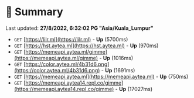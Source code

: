 # 📖 Summary
Last updated: **27/8/2022, 6:32:02 PG "Asia/Kuala_Lumpur"**

- `GET` [https://lilr.ml](https://lilr.ml) - **Up** (5700ms)
- `GET` [https://hst.aytea.ml](https://hst.aytea.ml) - **Up** (970ms)
- `GET` [https://memeapi.aytea.ml/gimme](https://memeapi.aytea.ml/gimme) - **Up** (1016ms)
- `GET` [https://color.aytea.ml/4b31d6.png](https://color.aytea.ml/4b31d6.png) - **Up** (1691ms)
- `GET` [https://memeapi.aytea.ml](https://memeapi.aytea.ml) - **Up** (750ms)
- `GET` [https://memeapi.aytea14.repl.co/gimme](https://memeapi.aytea14.repl.co/gimme) - **Up** (17027ms)
